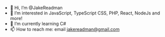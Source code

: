 - 👋 Hi, I’m @JakeReadman
- 👀 I’m interested in JavaScript, TypeScript CSS, PHP, React, NodeJs and more!
- 🌱 I’m currently learning C#
- 📫 How to reach me: email jakereadman@gmail.com

